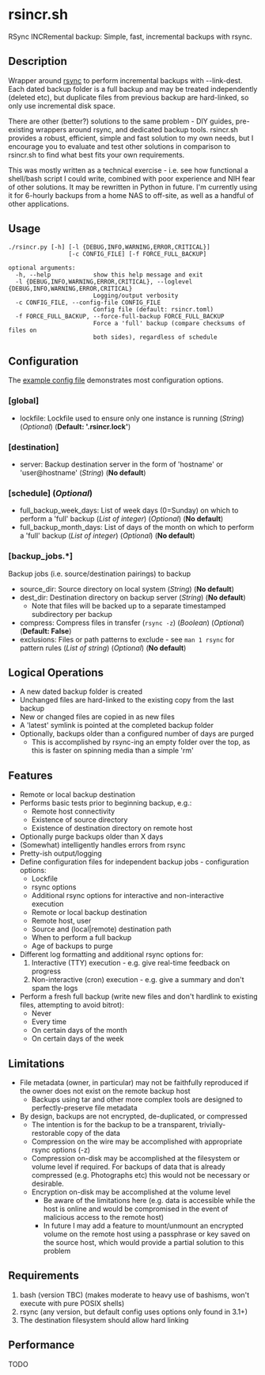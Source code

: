 # rsincr.sh
RSync INCRemental backup: Simple, fast, incremental backups with rsync.

## Description
Wrapper around [rsync](https://rsync.samba.org/) to perform incremental backups with --link-dest. Each dated backup folder is a full backup and may be treated independently (deleted etc), but duplicate files from previous backup are hard-linked, so only use incremental disk space.

There are other (better?) solutions to the same problem - DIY guides, pre-existing wrappers around rsync, and dedicated backup tools. rsincr.sh provides a robust, efficient, simple and fast solution to my own needs, but I encourage you to evaluate and test other solutions in comparison to rsincr.sh to find what best fits your own requirements.

This was mostly written as a technical exercise - i.e. see how functional a shell/bash script I could write, combined with poor experience and NIH fear of other solutions. It may be rewritten in Python in future. I'm currently using it for 6-hourly backups from a home NAS to off-site, as well as a handful of other applications.

## Usage
```
./rsincr.py [-h] [-l {DEBUG,INFO,WARNING,ERROR,CRITICAL}]
                 [-c CONFIG_FILE] [-f FORCE_FULL_BACKUP]

optional arguments:
  -h, --help            show this help message and exit
  -l {DEBUG,INFO,WARNING,ERROR,CRITICAL}, --loglevel {DEBUG,INFO,WARNING,ERROR,CRITICAL}
                        Logging/output verbosity
  -c CONFIG_FILE, --config-file CONFIG_FILE
                        Config file (default: rsincr.toml)
  -f FORCE_FULL_BACKUP, --force-full-backup FORCE_FULL_BACKUP
                        Force a 'full' backup (compare checksums of files on
                        both sides), regardless of schedule
```

## Configuration
The [example config file](rsincr_example_config.toml) demonstrates most configuration options.

### \[global\]
* lockfile: Lockfile used to ensure only one instance is running (*String*) (*Optional*) (**Default: '.rsincr.lock'**)

### \[destination\]
* server: Backup destination server in the form of 'hostname' or 'user@hostname' (*String*) (**No default**)

### \[schedule\] (*Optional*)
* full\_backup\_week\_days: List of week days (0=Sunday) on which to perform a 'full' backup (*List of integer*) (*Optional*) (**No default**)
* full\_backup\_month\_days: List of days of the month on which to perform a 'full' backup (*List of integer*) (*Optional*) (**No default**)

### \[backup\_jobs.\*\]
Backup jobs (i.e. source/destination pairings) to backup
* source\_dir: Source directory on local system (*String*) (**No default**)
* dest\_dir: Destination directory on backup server (*String*) (**No default**)
  * Note that files will be backed up to a separate timestamped subdirectory per backup
* compress: Compress files in transfer (`rsync -z`) (*Boolean*) (*Optional*) (**Default: False**)
* exclusions: Files or path patterns to exclude - see `man 1 rsync` for pattern rules (*List of string*) (*Optional*) (**No default**)

## Logical Operations
- A new dated backup folder is created
- Unchanged files are hard-linked to the existing copy from the last backup
- New or changed files are copied in as new files
- A 'latest' symlink is pointed at the completed backup folder
- Optionally, backups older than a configured number of days are purged
  - This is accomplished by rsync-ing an empty folder over the top, as this is faster on spinning media than a simple 'rm'

## Features
- Remote or local backup destination
- Performs basic tests prior to beginning backup, e.g.:
  - Remote host connectivity
  - Existence of source directory
  - Existence of destination directory on remote host
- Optionally purge backups older than X days
- (Somewhat) intelligently handles errors from rsync
- Pretty-ish output/logging
- Define configuration files for independent backup jobs - configuration options:
  - Lockfile
  - rsync options
  - Additional rsync options for interactive and non-interactive execution
  - Remote or local backup destination
  - Remote host, user
  - Source and (local|remote) destination path
  - When to perform a full backup
  - Age of backups to purge
- Different log formatting and additional rsync options for:
  1. Interactive (TTY) execution - e.g. give real-time feedback on progress
  2. Non-interactive (cron) execution - e.g. give a summary and don't spam the logs
- Perform a fresh full backup (write new files and don't hardlink to existing files, attempting to avoid bitrot):
  - Never
  - Every time
  - On certain days of the month
  - On certain days of the week

## Limitations
- File metadata (owner, in particular) may not be faithfully reproduced if the owner does not exist on the remote backup host
  - Backups using tar and other more complex tools are designed to perfectly-preserve file metadata
- By design, backups are not encrypted, de-duplicated, or compressed
  - The intention is for the backup to be a transparent, trivially-restorable copy of the data
  - Compression on the wire may be accomplished with appropriate rsync options (-z)
  - Compression on-disk may be accomplished at the filesystem or volume level if required. For backups of data that is already compressed (e.g. Photographs etc) this would not be necessary or desirable.
  - Encryption on-disk may be accomplished at the volume level
    - Be aware of the limitations here (e.g. data is accessible while the host is online and would be compromised in the event of malicious access to the remote host)
    - In future I may add a feature to mount/unmount an encrypted volume on the remote host using a passphrase or key saved on the source host, which would provide a partial solution to this problem

## Requirements
1. bash (version TBC) (makes moderate to heavy use of bashisms, won't execute with pure POSIX shells)
2. rsync (any version, but default config uses options only found in 3.1+)
3. The destination filesystem should allow hard linking

## Performance
TODO
